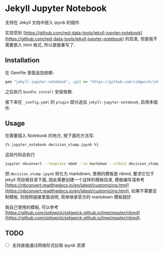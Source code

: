 # Jekyll Jupyter Notebook

支持在 Jekyll 文档中嵌入 ipynb 的插件.

实现受到 [https://github.com/red-data-tools/jekyll-jupyter-notebook](https://github.com/red-data-tools/jekyll-jupyter-notebook) 的启发, 但是我不需要嵌入 html 格式, 所以直接重写了.

## Installation

在 Gemfile 里面追加依赖:

```ruby
gem "jekyll-jupyter-notebook", :git => "https://github.com/sidgwick/jekyll-jupyter-notebook"
```

之后执行 `bundle install` 安装依赖.

接下来在 `_config.yaml` 的 `plugin` 部分追加 `jekyll-jupyter-notebook`, 启用本插件.

## Usage

在需要插入 Notebook 的地方, 按下面的方法写:

```markdown
{% jupyter_notebook decision_stump.ipynb %}
```

这段代码会执行

```bash
jupyter nbconvert --template nbmd --to markdown --stdout decision_stump.ipynb
```

把 `decision_stump.ipynb` 转化为 markdown, 使用的模板是 nbmd, 要求它位于 jekyll 项目根目录下面, 因此需要创建一个这样的模板目录, 模板编写请参考[https://nbconvert.readthedocs.io/en/latest/customizing.html](https://nbconvert.readthedocs.io/en/latest/customizing.html), 如果不需要定制模板, 则按照链接里面说明, 简单继承官方的 markdown 模板就好.

我自己使用的模板, 可以参考 [https://github.com/sidgwick/sidgwick.github.io/tree/master/nbmd](https://github.com/sidgwick/sidgwick.github.io/tree/master/nbmd).

## TODO

- [ ] 支持直接通过网络形式拉取 ipynb 资源
